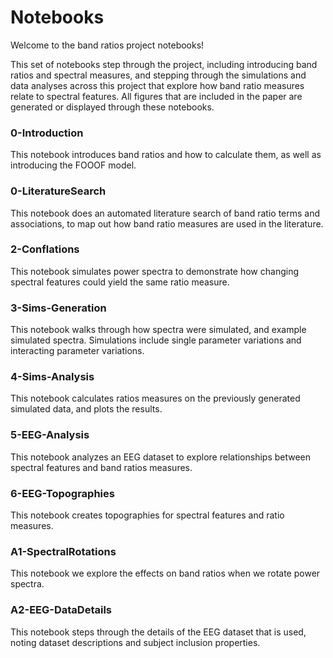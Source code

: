 # Notebooks

Welcome to the band ratios project notebooks!

This set of notebooks step through the project, including introducing band ratios and spectral measures, and stepping through the simulations and data analyses across this project that explore how band ratio measures relate to spectral features. All figures that are included in the paper are generated or displayed through these notebooks.

### 0-Introduction

This notebook introduces band ratios and how to calculate them, as well as introducing the FOOOF model.

### 0-LiteratureSearch

This notebook does an automated literature search of band ratio terms and associations, to map out how band ratio measures are used in the literature.

### 2-Conflations

This notebook simulates power spectra to demonstrate how changing spectral features could yield the same ratio measure.

### 3-Sims-Generation

This notebook walks through how spectra were simulated, and example simulated spectra. Simulations include single parameter variations and interacting parameter variations.

### 4-Sims-Analysis

This notebook calculates ratios measures on the previously generated simulated data, and plots the results.

### 5-EEG-Analysis

This notebook analyzes an EEG dataset to explore relationships between spectral features and band ratios measures.

### 6-EEG-Topographies

This notebook creates topographies for spectral features and ratio measures.

### A1-SpectralRotations

This notebook we explore the effects on band ratios when we rotate power spectra.

### A2-EEG-DataDetails

This notebook steps through the details of the EEG dataset that is used, noting dataset descriptions and subject inclusion properties.
